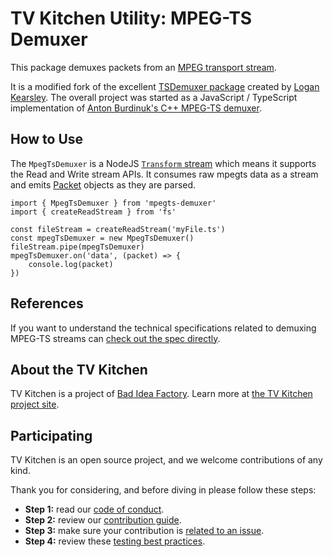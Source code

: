 # TV Kitchen Utility: MPEG-TS Demuxer

This package demuxes packets from an [MPEG transport stream](https://en.wikipedia.org/wiki/MPEG_transport_stream).

It is a modified fork of the excellent [TSDemuxer package](https://github.com/gliese1337/HLS.js/tree/master/demuxer) created by [Logan Kearsley](https://github.com/gliese1337).  The overall project was started as a JavaScript / TypeScript implementation of [Anton Burdinuk's C++ MPEG-TS demuxer](https://github.com/clark15b/tsdemuxer/blob/67a20b47dd4a11282134ee61d390cc64d1083e61/v1.0/tsdemux.cpp).

## How to Use

The `MpegTsDemuxer` is a NodeJS [`Transform` stream](https://nodejs.org/api/stream.html#stream_class_stream_transform) which means it supports the Read and Write stream APIs.  It consumes raw mpegts data as a stream and emits [Packet](src/classes/Packet.ts) objects as they are parsed.

```
import { MpegTsDemuxer } from 'mpegts-demuxer'
import { createReadStream } from 'fs'

const fileStream = createReadStream('myFile.ts')
const mpegTsDemuxer = new MpegTsDemuxer()
fileStream.pipe(mpegTsDemuxer)
mpegTsDemuxer.on('data', (packet) => {
	console.log(packet)
})
```

## References

If you want to understand the technical specifications related to demuxing MPEG-TS streams can [check out the spec directly](http://ecee.colorado.edu/~ecen5653/ecen5653/papers/iso13818-1.pdf).

## About the TV Kitchen

TV Kitchen is a project of [Bad Idea Factory](https://biffud.com).  Learn more at [the TV Kitchen project site](https://tv.kitchen).

## Participating

TV Kitchen is an open source project, and we welcome contributions of any kind.

Thank you for considering, and before diving in please follow these steps:

* **Step 1:** read our [code of conduct](https://github.com/tvkitchen/.github/blob/main/CODE_OF_CONDUCT.md).
* **Step 2:** review our [contribution guide](https://github.com/tvkitchen/.github/blob/main/CONTRIBUTING.md).
* **Step 3:** make sure your contribution is [related to an issue](https://github.com/tvkitchen/utilities).
* **Step 4:** review these [testing best practices](https://github.com/goldbergyoni/javascript-testing-best-practices).
